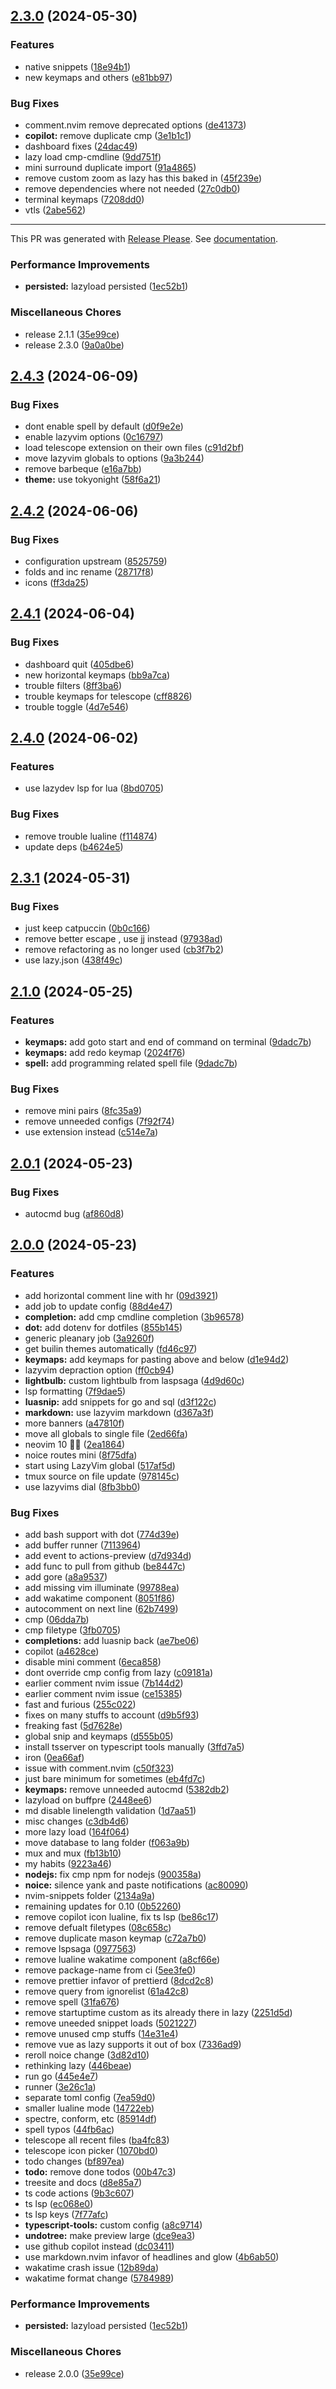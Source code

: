 ## [2.3.0](https://github.com/rubiin/init.lua/compare/v2.1.0...v2.3.0) (2024-05-30)

### Features

- native snippets ([18e94b1](https://github.com/rubiin/init.lua/commit/18e94b1082f28f6e40b61ec727a3cf284a29413a))
- new keymaps and others ([e81bb97](https://github.com/rubiin/init.lua/commit/e81bb97d0f60cbfa5bca2fb48e2c2d275e223f3f))

### Bug Fixes

- comment.nvim remove deprecated options ([de41373](https://github.com/rubiin/init.lua/commit/de41373739f3da087a9ec98e400c68be25248866))
- **copilot:** remove duplicate cmp ([3e1b1c1](https://github.com/rubiin/init.lua/commit/3e1b1c1209f0a500721d29adf6ece6a1ea229ad3))
- dashboard fixes ([24dac49](https://github.com/rubiin/init.lua/commit/24dac49df32ccebfcb3b4a1c38df20ff02da4129))
- lazy load cmp-cmdline ([9dd751f](https://github.com/rubiin/init.lua/commit/9dd751f4b30090b1fcd1829af3a989ced9304180))
- mini surround duplicate import ([91a4865](https://github.com/rubiin/init.lua/commit/91a4865e9ff03caf19091e21606408dc113d6427))
- remove custom zoom as lazy has this baked in ([45f239e](https://github.com/rubiin/init.lua/commit/45f239e420e1bb7abb0d3a589493d5420907448e))
- remove dependencies where not needed ([27c0db0](https://github.com/rubiin/init.lua/commit/27c0db01965fbc43b4c828d926f70c4b834ee44b))
- terminal keymaps ([7208dd0](https://github.com/rubiin/init.lua/commit/7208dd01da01bd7143a47d2853627d357cd7f17f))
- vtls ([2abe562](https://github.com/rubiin/init.lua/commit/2abe562fb02b4e9c1dd067c7cb79a55c8ee0d78e))

---

This PR was generated with [Release Please](https://github.com/googleapis/release-please). See [documentation](https://github.com/googleapis/release-please#release-please).

### Performance Improvements

- **persisted:** lazyload persisted ([1ec52b1](https://github.com/rubiin/init.lua/commit/1ec52b1495b0f83e048721fa710f50e21aca90d6))

### Miscellaneous Chores

- release 2.1.1 ([35e99ce](https://github.com/rubiin/init.lua/commit/35e99cead064ab8c6efd5a87b0f4ad6ebdd4aaa6))
- release 2.3.0 ([9a0a0be](https://github.com/rubiin/init.lua/commit/9a0a0bea718152df97c322c0a7e39260cb0eac7d))

## [2.4.3](https://github.com/rubiin/init.lua/compare/v2.4.2...v2.4.3) (2024-06-09)


### Bug Fixes

* dont enable spell by default ([d0f9e2e](https://github.com/rubiin/init.lua/commit/d0f9e2ed70b2cb20e2407e706c8b1a5a187118b4))
* enable lazyvim options ([0c16797](https://github.com/rubiin/init.lua/commit/0c167971fd479a9dbe3c7295cf0eae4134f3808d))
* load telescope extension on their own files ([c91d2bf](https://github.com/rubiin/init.lua/commit/c91d2bf176623c2d56bfb3521ae2334fc9525e8c))
* move lazyvim globals to options ([9a3b244](https://github.com/rubiin/init.lua/commit/9a3b244908448486d43935d063fd24c0c4f85cc3))
* remove barbeque ([e16a7bb](https://github.com/rubiin/init.lua/commit/e16a7bbc0c0a8866a147939f30e90fa48871dd35))
* **theme:** use tokyonight ([58f6a21](https://github.com/rubiin/init.lua/commit/58f6a218f7bacdbc0da88a29261134545a1ea582))

## [2.4.2](https://github.com/rubiin/init.lua/compare/v2.4.1...v2.4.2) (2024-06-06)


### Bug Fixes

* configuration upstream ([8525759](https://github.com/rubiin/init.lua/commit/8525759f8278408c375a9d312930bda00ba1ce2b))
* folds and inc rename ([28717f8](https://github.com/rubiin/init.lua/commit/28717f8ef7383444f05eea09a222648fcbe54c9a))
* icons ([ff3da25](https://github.com/rubiin/init.lua/commit/ff3da252667cf8818558e8862cf7f5801b8d40ce))

## [2.4.1](https://github.com/rubiin/init.lua/compare/v2.4.0...v2.4.1) (2024-06-04)


### Bug Fixes

* dashboard quit ([405dbe6](https://github.com/rubiin/init.lua/commit/405dbe6e08c16faa0dfb45ebc01d265bf1c0d76f))
* new horizontal keymaps ([bb9a7ca](https://github.com/rubiin/init.lua/commit/bb9a7ca2abc07564c3d61fa0b2ff01ab61242627))
* trouble filters ([8ff3ba6](https://github.com/rubiin/init.lua/commit/8ff3ba66ee244d1714d6571251524846cc1178af))
* trouble keymaps for telescope ([cff8826](https://github.com/rubiin/init.lua/commit/cff88266f04681ef6fc0c23030c7bd8d8706ff96))
* trouble toggle ([4d7e546](https://github.com/rubiin/init.lua/commit/4d7e546ecc77b3974801a8ec896b944149aba5f5))

## [2.4.0](https://github.com/rubiin/init.lua/compare/v2.3.1...v2.4.0) (2024-06-02)

### Features

- use lazydev lsp for lua ([8bd0705](https://github.com/rubiin/init.lua/commit/8bd0705c3d712e071f2fa6f042c310d9bd57edc4))

### Bug Fixes

- remove trouble lualine ([f114874](https://github.com/rubiin/init.lua/commit/f11487432d411b1969c102aca886850648a13441))
- update deps ([b4624e5](https://github.com/rubiin/init.lua/commit/b4624e5bc04415eb815a18fba2e396e292bb2198))

## [2.3.1](https://github.com/rubiin/init.lua/compare/v2.3.0...v2.3.1) (2024-05-31)

### Bug Fixes

- just keep catpuccin ([0b0c166](https://github.com/rubiin/init.lua/commit/0b0c166311e3a0d3efa074060734ba09148bc553))
- remove better escape , use jj instead ([97938ad](https://github.com/rubiin/init.lua/commit/97938ad3e6b42c4cd62610fb22c4d46c26bafae2))
- remove refactoring as no longer used ([cb3f7b2](https://github.com/rubiin/init.lua/commit/cb3f7b2f83461a06b88784730ab59a661df6154d))
- use lazy.json ([438f49c](https://github.com/rubiin/init.lua/commit/438f49c2187c5f4908bc06bbf37740d7e3fbec3b))

## [2.1.0](https://github.com/rubiin/init.lua/compare/v2.0.1...v2.1.0) (2024-05-25)

### Features

- **keymaps:** add goto start and end of command on terminal ([9dadc7b](https://github.com/rubiin/init.lua/commit/9dadc7b386c3710973e5012fd9da0e39a8b0b97d))
- **keymaps:** add redo keymap ([2024f76](https://github.com/rubiin/init.lua/commit/2024f76908c94b23b12e27f5c4c8a0b5688d14c7))
- **spell:** add programming related spell file ([9dadc7b](https://github.com/rubiin/init.lua/commit/9dadc7b386c3710973e5012fd9da0e39a8b0b97d))

### Bug Fixes

- remove mini pairs ([8fc35a9](https://github.com/rubiin/init.lua/commit/8fc35a96c31e5f19a435e36b6018773cb684ba29))
- remove unneeded configs ([7f92f74](https://github.com/rubiin/init.lua/commit/7f92f748d2ba4f47dd30b4a589f601e8621c03ed))
- use extension instead ([c514e7a](https://github.com/rubiin/init.lua/commit/c514e7a9e072ff1f00a418f9bb0f08bb4ddd843c))

## [2.0.1](https://github.com/rubiin/init.lua/compare/v2.0.0...v2.0.1) (2024-05-23)

### Bug Fixes

- autocmd bug ([af860d8](https://github.com/rubiin/init.lua/commit/af860d8a8be97c416f561e41c47fadd29eb480ff))

## [2.0.0](https://github.com/rubiin/init.lua/compare/v1.7.7...v2.0.0) (2024-05-23)

### Features

- add horizontal comment line with hr ([09d3921](https://github.com/rubiin/init.lua/commit/09d3921c3b7cd7498e529a87d17004a48935ff36))
- add job to update config ([88d4e47](https://github.com/rubiin/init.lua/commit/88d4e4739e873e6f1c6cf604a99876ab9f49d201))
- **completion:** add cmp cmdline completion ([3b96578](https://github.com/rubiin/init.lua/commit/3b96578e536a2f68f63e39285b48f257fe6c0949))
- **dot:** add dotenv for dotfiles ([855b145](https://github.com/rubiin/init.lua/commit/855b1453755d14c0057bcd1abba1b98da4eb438b))
- generic pleanary job ([3a9260f](https://github.com/rubiin/init.lua/commit/3a9260f0e77787c3bc6e7031ff0f1ce313e93146))
- get builin themes automatically ([fd46c97](https://github.com/rubiin/init.lua/commit/fd46c97a80bc85e2b2041c12dd1438772b770372))
- **keymaps:** add keymaps for pasting above and below ([d1e94d2](https://github.com/rubiin/init.lua/commit/d1e94d27b77f518025276cb2b9017f5ae7e86734))
- lazyvim depraction option ([ff0cb94](https://github.com/rubiin/init.lua/commit/ff0cb94f83e0842ccef5e0dba58ab1a1c22e619d))
- **lightbulb:** custom lightbulb from laspsaga ([4d9d60c](https://github.com/rubiin/init.lua/commit/4d9d60c24c390802c9fadcd208402e757905c4ad))
- lsp formatting ([7f9dae5](https://github.com/rubiin/init.lua/commit/7f9dae55bcb0e1bbb3aff783309c963be626d524))
- **luasnip:** add snippets for go and sql ([d3f122c](https://github.com/rubiin/init.lua/commit/d3f122c32b41ac475bf7a7dd7bf34a09317627f8))
- **markdown:** use lazyvim markdown ([d367a3f](https://github.com/rubiin/init.lua/commit/d367a3f01a4e72cd5e8413522a5aaade21c7d707))
- more banners ([a47810f](https://github.com/rubiin/init.lua/commit/a47810ffddf753bdaf26aead25043d3e4bfe71b1))
- move all globals to single file ([2ed66fa](https://github.com/rubiin/init.lua/commit/2ed66faf32d37a04eb1151d1e4021a1c80ef968b))
- neovim 10 🎉🥳 ([2ea1864](https://github.com/rubiin/init.lua/commit/2ea1864c8018f3e6e5a7ffee02568b2cce6bfa3b))
- noice routes mini ([8f75dfa](https://github.com/rubiin/init.lua/commit/8f75dfa94d9140e10b8628d39602cdea5737a284))
- start using LazyVim global ([517af5d](https://github.com/rubiin/init.lua/commit/517af5d906d8ed23c1ba3b64617ce178d536ee20))
- tmux source on file update ([978145c](https://github.com/rubiin/init.lua/commit/978145cb4b7b6923d34569516d7576036aa4c450))
- use lazyvims dial ([8fb3bb0](https://github.com/rubiin/init.lua/commit/8fb3bb0407a9d200d0e6986b9cacb9890fdf666b))

### Bug Fixes

- add bash support with dot ([774d39e](https://github.com/rubiin/init.lua/commit/774d39e442f34cf88fff3c4d3fc3d011eb7f6f27))
- add buffer runner ([7113964](https://github.com/rubiin/init.lua/commit/7113964a5630ba5d5dce9a3db2a6c0dc8398629f))
- add event to actions-preview ([d7d934d](https://github.com/rubiin/init.lua/commit/d7d934d004538d02fe20a2984f08e07964e3c254))
- add func to pull from github ([be8447c](https://github.com/rubiin/init.lua/commit/be8447c68830729fb1b76700e2cfb628e41ce908))
- add gore ([a8a9537](https://github.com/rubiin/init.lua/commit/a8a95372be898c578e7db8ae6852bbaf07fe2c87))
- add missing vim illuminate ([99788ea](https://github.com/rubiin/init.lua/commit/99788ea0a3e2c1742d545ed83b8c2554824a4765))
- add wakatime component ([8051f86](https://github.com/rubiin/init.lua/commit/8051f861f75acb9ae688610d2662c59c4c7eba50))
- autocomment on next line ([62b7499](https://github.com/rubiin/init.lua/commit/62b7499355e20666865a5b19ddc5e9319bafa1a9))
- cmp ([06dda7b](https://github.com/rubiin/init.lua/commit/06dda7b7daa921468f7e4f292f057ebf7cbb7490))
- cmp filetype ([3fb0705](https://github.com/rubiin/init.lua/commit/3fb0705eeb9ca6e9adef814abe7ed18b40a3a502))
- **completions:** add luasnip back ([ae7be06](https://github.com/rubiin/init.lua/commit/ae7be06193bdf498b6fe1ac26a39b5db45ba67b1))
- copilot ([a4628ce](https://github.com/rubiin/init.lua/commit/a4628ce4bd10081e5de87ee6b950ba65ecb3323b))
- disable mini comment ([6eca858](https://github.com/rubiin/init.lua/commit/6eca8585373d97d5e99d75d7e1e0d71cb155602c))
- dont override cmp config from lazy ([c09181a](https://github.com/rubiin/init.lua/commit/c09181a634efd9b4937508e13199cec8d0c6c4cf))
- earlier comment nvim issue ([7b144d2](https://github.com/rubiin/init.lua/commit/7b144d200eebebb88ee6c0f34393988575552e91))
- earlier comment nvim issue ([ce15385](https://github.com/rubiin/init.lua/commit/ce153850ccbe530b1962df9ab87db6ec5f6b51a3))
- fast and furious ([255c022](https://github.com/rubiin/init.lua/commit/255c0227a95f3aede21eaf13003b944a776fb7f5))
- fixes on many stuffs to account ([d9b5f93](https://github.com/rubiin/init.lua/commit/d9b5f933b9a474f539d4313a187dc610b0d7158d))
- freaking fast ([5d7628e](https://github.com/rubiin/init.lua/commit/5d7628ee39c10d164c29fed45c964418bde07acf))
- global snip and keymaps ([d555b05](https://github.com/rubiin/init.lua/commit/d555b05e7ee9f5e293a4e7df9919735d2938c236))
- install tsserver on typescript tools manually ([3ffd7a5](https://github.com/rubiin/init.lua/commit/3ffd7a57026097299639003c4f8f2be415e48bf8))
- iron ([0ea66af](https://github.com/rubiin/init.lua/commit/0ea66af778662a24aa829a95fd5a7ca9af2cf3ea))
- issue with comment.nvim ([c50f323](https://github.com/rubiin/init.lua/commit/c50f323e2c1019b44a85c937cf6095f93ee76af2))
- just bare minimum for sometimes ([eb4fd7c](https://github.com/rubiin/init.lua/commit/eb4fd7c282184a0907bacaacc8979f5c31a34517))
- **keymaps:** remove unneeded autocmd ([5382db2](https://github.com/rubiin/init.lua/commit/5382db2db70b34664ffe1d9370245237bc1d7b35))
- lazyload on buffpre ([2448ee6](https://github.com/rubiin/init.lua/commit/2448ee609719ff6992b92d3e655302354cc54dbe))
- md disable linelength validation ([1d7aa51](https://github.com/rubiin/init.lua/commit/1d7aa51d8169d9e8133b0a4ca431b4b244fae66b))
- misc changes ([c3db4d6](https://github.com/rubiin/init.lua/commit/c3db4d64fafd3214712e1a504604c97dce0be789))
- more lazy load ([164f064](https://github.com/rubiin/init.lua/commit/164f064d27d262fadf912fd2ef85ae2aa247c78c))
- move database to lang folder ([f063a9b](https://github.com/rubiin/init.lua/commit/f063a9bfb06dae9e1c81763853841b65349d7fd4))
- mux and mux ([fb13b10](https://github.com/rubiin/init.lua/commit/fb13b1051629f2bc8e3902ae3ee9857604dfe0be))
- my habits ([9223a46](https://github.com/rubiin/init.lua/commit/9223a4615c51c63cb4fd59557d67d5f45db639b1))
- **nodejs:** fix cmp npm for nodejs ([900358a](https://github.com/rubiin/init.lua/commit/900358ab10e111c70bf36466efe8a7c8c1e4bb88))
- **noice:** silence yank and paste notifications ([ac80090](https://github.com/rubiin/init.lua/commit/ac80090e3583ac9a192a742e80c55dfba913bb4c))
- nvim-snippets folder ([2134a9a](https://github.com/rubiin/init.lua/commit/2134a9a495f02f366ee6fee77cfbea1ec309dda2))
- remaining updates for 0.10 ([0b52260](https://github.com/rubiin/init.lua/commit/0b522600e655d2d3d4bd26478efb938f7c8c43e9))
- remove copilot icon lualine, fix ts lsp ([be86c17](https://github.com/rubiin/init.lua/commit/be86c1773331ef82f9a2ddc869b273b829e587f9))
- remove defualt filetypes ([08c658c](https://github.com/rubiin/init.lua/commit/08c658c1d3a09fd651f8401223190aebfef261ab))
- remove duplicate mason keymap ([c72a7b0](https://github.com/rubiin/init.lua/commit/c72a7b042de457a23e3f85291e3b4c44a5d7abf8))
- remove lspsaga ([0977563](https://github.com/rubiin/init.lua/commit/09775631725e3a61fe01cdeabfa8b897ec167c4d))
- remove lualine wakatime component ([a8cf66e](https://github.com/rubiin/init.lua/commit/a8cf66ea5d37b72860842643ee1ac49f0f123757))
- remove package-name from ci ([5ee3fe0](https://github.com/rubiin/init.lua/commit/5ee3fe08cd08985c8f57b6584a0781064c0c46e3))
- remove prettier infavor of prettierd ([8dcd2c8](https://github.com/rubiin/init.lua/commit/8dcd2c858c263a28664b33aa9fdbd06c8c4ea68b))
- remove query from ignorelist ([61a42c8](https://github.com/rubiin/init.lua/commit/61a42c8cdbd2a20fc032b4d6ce88e9de42b46522))
- remove spell ([31fa676](https://github.com/rubiin/init.lua/commit/31fa6768ba332cc4b7c3f37a609117e753b32daa))
- remove startuptime custom as its already there in lazy ([2251d5d](https://github.com/rubiin/init.lua/commit/2251d5d287ec6e094688f00048b96f189c0d76c2))
- remove uneeded snippet loads ([5021227](https://github.com/rubiin/init.lua/commit/5021227b8fe0e0050090a6308bbe3b6b02c6bd33))
- remove unused cmp stuffs ([14e31e4](https://github.com/rubiin/init.lua/commit/14e31e4e9b78aec8f4db5a0066b830f8452eda45))
- remove vue as lazy supports it out of box ([7336ad9](https://github.com/rubiin/init.lua/commit/7336ad90fed45dd763a23a1beb9879613529acbc))
- reroll noice change ([3d82d10](https://github.com/rubiin/init.lua/commit/3d82d1014279ba1242320bccb761725918765399))
- rethinking lazy ([446beae](https://github.com/rubiin/init.lua/commit/446beaefdce8c93f2e4a3254830bb26d5e767ce9))
- run go ([445e4e7](https://github.com/rubiin/init.lua/commit/445e4e7fa275929c75ced9d418353e2bf3031e34))
- runner ([3e26c1a](https://github.com/rubiin/init.lua/commit/3e26c1a730f1c4b7dd00bed8eed48aef6333d446))
- separate toml config ([7ea59d0](https://github.com/rubiin/init.lua/commit/7ea59d0784140f0f8b7272a3df792586e707a2d3))
- smaller lualine mode ([14722eb](https://github.com/rubiin/init.lua/commit/14722ebca0645b6ec0d7c2907f337ff0bd057b92))
- spectre, conform, etc ([85914df](https://github.com/rubiin/init.lua/commit/85914dfde52d6e57460bc5f123479bf458d52a9e))
- spell typos ([44fb6ac](https://github.com/rubiin/init.lua/commit/44fb6ac1be774ff5a6b14e466fac745c8b51ddc7))
- telescope all recent files ([ba4fc83](https://github.com/rubiin/init.lua/commit/ba4fc8352edaf3bfe5a4c15280088151d0459b71))
- telescope icon picker ([1070bd0](https://github.com/rubiin/init.lua/commit/1070bd069720701f2d64f11d86e1b4598b15216b))
- todo changes ([bf897ea](https://github.com/rubiin/init.lua/commit/bf897ea4f7245e3e98a03d175651a318786e65d3))
- **todo:** remove done todos ([00b47c3](https://github.com/rubiin/init.lua/commit/00b47c3f166eed80236c43c19451d70e3fb36ad1))
- treesite and docs ([d8e85a7](https://github.com/rubiin/init.lua/commit/d8e85a76b2fc76b09d06cb1f3ee6e55e0acc6817))
- ts code actions ([9b3c607](https://github.com/rubiin/init.lua/commit/9b3c60791c866f9a430c9c29e7dfde93eae0614b))
- ts lsp ([ec068e0](https://github.com/rubiin/init.lua/commit/ec068e0d09494cc4afaca9a7d865a24763c642cc))
- ts lsp keys ([7f77afc](https://github.com/rubiin/init.lua/commit/7f77afccfb11d16ba40c50779329ceb2083b9dd7))
- **typescript-tools:** custom config ([a8c9714](https://github.com/rubiin/init.lua/commit/a8c9714360047edca0927994508ec25ca855a9a4))
- **undotree:** make preview large ([dce9ea3](https://github.com/rubiin/init.lua/commit/dce9ea396ded3545b42877d417c52375aeb8fa47))
- use github copilot instead ([dc03411](https://github.com/rubiin/init.lua/commit/dc0341126a2ca1e14fa4b3e674bbb283f1c1eae2))
- use markdown.nvim infavor of headlines and glow ([4b6ab50](https://github.com/rubiin/init.lua/commit/4b6ab506a3f290e57bf9ae26227a482673ba7b0e))
- wakatime crash issue ([12b89da](https://github.com/rubiin/init.lua/commit/12b89da542a2ed64ff835d6e98890a65fe0cd41c))
- wakatime format change ([5784989](https://github.com/rubiin/init.lua/commit/578498926529a98ca5140fe0c482dbd703e89ba8))

### Performance Improvements

- **persisted:** lazyload persisted ([1ec52b1](https://github.com/rubiin/init.lua/commit/1ec52b1495b0f83e048721fa710f50e21aca90d6))

### Miscellaneous Chores

- release 2.0.0 ([35e99ce](https://github.com/rubiin/init.lua/commit/35e99cead064ab8c6efd5a87b0f4ad6ebdd4aaa6))
